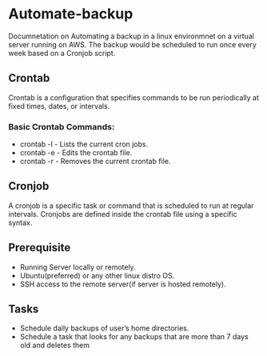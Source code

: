 # Automate-backup

Documnetation on Automating a backup in a linux environmnet on a virtual server running on AWS. The backup would be scheduled to run once every week based on a Cronjob script.

## Crontab

Crontab is a configuration that specifies commands to be run periodically at fixed times, dates, or intervals.

### Basic Crontab Commands:

- crontab -l - Lists the current cron jobs.
- crontab -e - Edits the crontab file.
- crontab -r - Removes the current crontab file.

## Cronjob

A cronjob is a specific task or command that is scheduled to run at regular intervals. Cronjobs are defined inside the crontab file using a specific syntax.


## Prerequisite

- Running Server locally or remotely.
- Ubuntu(preferred) or any other linux distro OS.
- SSH access to the remote server(if server is hosted remotely).

## Tasks
- Schedule daily backups of user’s home directories.
- Schedule a task that looks for any backups that are more than 7 days old and deletes them
